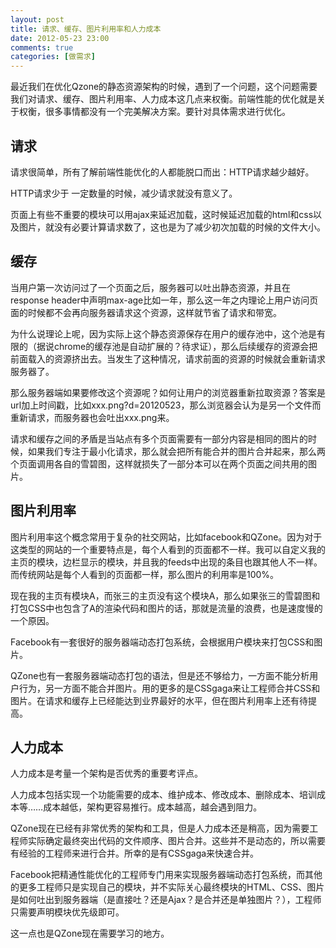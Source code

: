```yaml
---
layout: post
title: 请求、缓存、图片利用率和人力成本
date: 2012-05-23 23:00
comments: true
categories: [做需求]
---
```


最近我们在优化Qzone的静态资源架构的时候，遇到了一个问题，这个问题需要我们对请求、缓存、图片利用率、人力成本这几点来权衡。前端性能的优化就是关于权衡，很多事情都没有一个完美解决方案。要针对具体需求进行优化。
<h2>请求</h2>
请求很简单，所有了解前端性能优化的人都能脱口而出：HTTP请求越少越好。

HTTP请求少于 一定数量的时候，减少请求就没有意义了。

页面上有些不重要的模块可以用ajax来延迟加载，这时候延迟加载的html和css以及图片，就没有必要计算请求数了，这也是为了减少初次加载的时候的文件大小。
<h2>缓存</h2>
当用户第一次访问过了一个页面之后，服务器可以吐出静态资源，并且在response header中声明max-age比如一年，那么这一年之内理论上用户访问页面的时候都不会再向服务器请求这个资源，这样就节省了请求和带宽。

为什么说理论上呢，因为实际上这个静态资源保存在用户的缓存池中，这个池是有限的（据说chrome的缓存池是自动扩展的？待求证），那么后续缓存的资源会把前面载入的资源挤出去。当发生了这种情况，请求前面的资源的时候就会重新请求服务器了。

那么服务器端如果要修改这个资源呢？如何让用户的浏览器重新拉取资源？答案是url加上时间戳，比如xxx.png?d=20120523，那么浏览器会认为是另一个文件而重新请求，而服务器也会吐出xxx.png来。

请求和缓存之间的矛盾是当站点有多个页面需要有一部分内容是相同的图片的时候，如果我们专注于最小化请求，那么就会把所有能合并的图片合并起来，那么两个页面调用各自的雪碧图，这样就损失了一部分本可以在两个页面之间共用的图片。
<h2>图片利用率</h2>
图片利用率这个概念常用于复杂的社交网站，比如facebook和QZone。因为对于这类型的网站的一个重要特点是，每个人看到的页面都不一样。我可以自定义我的主页的模块，边栏显示的模块，并且我的feeds中出现的条目也跟其他人不一样。而传统网站是每个人看到的页面都一样，那么图片的利用率是100%。

现在我的主页有模块A，而张三的主页没有这个模块A，那么如果张三的雪碧图和打包CSS中也包含了A的渲染代码和图片的话，那就是流量的浪费，也是速度慢的一个原因。

Facebook有一套很好的服务器端动态打包系统，会根据用户模块来打包CSS和图片。

QZone也有一套服务器端动态打包的语法，但是还不够给力，一方面不能分析用户行为，另一方面不能合并图片。用的更多的是CSSgaga来让工程师合并CSS和图片。在请求和缓存上已经能达到业界最好的水平，但在图片利用率上还有待提高。
<h2>人力成本</h2>
人力成本是考量一个架构是否优秀的重要考评点。

人力成本包括实现一个功能需要的成本、维护成本、修改成本、删除成本、培训成本等……成本越低，架构更容易推行。成本越高，越会遇到阻力。

QZone现在已经有非常优秀的架构和工具，但是人力成本还是稍高，因为需要工程师实际确定最终突出代码的文件顺序、图片合并。这些并不是动态的，所以需要有经验的工程师来进行合并。所幸的是有CSSgaga来快速合并。

Facebook把精通性能优化的工程师专门用来实现服务器端动态打包系统，而其他的更多工程师只是实现自己的模块，并不实际关心最终模块的HTML、CSS、图片是如何吐出到服务器端（是直接吐？还是Ajax？是合并还是单独图片？），工程师只需要声明模块优先级即可。

这一点也是QZone现在需要学习的地方。

